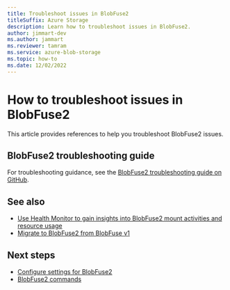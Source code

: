 ```yaml
---
title: Troubleshoot issues in BlobFuse2
titleSuffix: Azure Storage
description: Learn how to troubleshoot issues in BlobFuse2.
author: jimmart-dev
ms.author: jammart
ms.reviewer: tamram
ms.service: azure-blob-storage
ms.topic: how-to
ms.date: 12/02/2022
---
```


# How to troubleshoot issues in BlobFuse2

This article provides references to help you troubleshoot BlobFuse2 issues.
## BlobFuse2 troubleshooting guide

For troubleshooting guidance, see the [BlobFuse2 troubleshooting guide on GitHub](https://github.com/Azure/azure-storage-fuse/blob/main/TSG.md).

## See also

- [Use Health Monitor to gain insights into BlobFuse2 mount activities and resource usage](blobfuse2-health-monitor.md)
- [Migrate to BlobFuse2 from BlobFuse v1](https://github.com/Azure/azure-storage-fuse/blob/main/MIGRATION.md)

## Next steps

- [Configure settings for BlobFuse2](blobfuse2-configuration.md)
- [BlobFuse2 commands](blobfuse2-commands.md)
